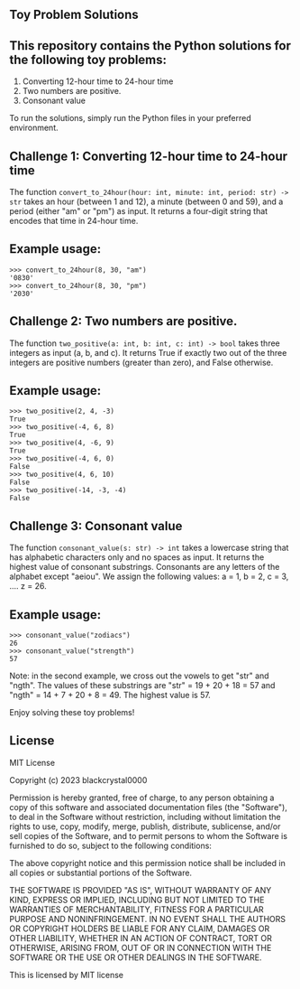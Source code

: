 ## Toy Problem Solutions

## This repository contains the Python solutions for the following toy problems:

1. Converting 12-hour time to 24-hour time
2. Two numbers are positive.
3. Consonant value

To run the solutions, simply run the Python files in your preferred environment.

## Challenge 1: Converting 12-hour time to 24-hour time

The function `convert_to_24hour(hour: int, minute: int, period: str) -> str` takes an hour (between 1 and 12), a minute (between 0 and 59), and a period (either "am" or "pm") as input. It returns a four-digit string that encodes that time in 24-hour time.

## Example usage:

```
>>> convert_to_24hour(8, 30, "am")
'0830'
>>> convert_to_24hour(8, 30, "pm")
'2030'
```

## Challenge 2: Two numbers are positive.

The function `two_positive(a: int, b: int, c: int) -> bool` takes three integers as input (a, b, and c). It returns True if exactly two out of the three integers are positive numbers (greater than zero), and False otherwise.

## Example usage:

```
>>> two_positive(2, 4, -3)
True
>>> two_positive(-4, 6, 8)
True
>>> two_positive(4, -6, 9)
True
>>> two_positive(-4, 6, 0)
False
>>> two_positive(4, 6, 10)
False
>>> two_positive(-14, -3, -4)
False
```

## Challenge 3: Consonant value

The function `consonant_value(s: str) -> int` takes a lowercase string that has alphabetic characters only and no spaces as input. It returns the highest value of consonant substrings. Consonants are any letters of the alphabet except "aeiou". We assign the following values: a = 1, b = 2, c = 3, .... z = 26.

## Example usage:

```
>>> consonant_value("zodiacs")
26
>>> consonant_value("strength")
57
```

Note: in the second example, we cross out the vowels to get "str" and "ngth". The values of these substrings are "str" = 19 + 20 + 18 = 57 and "ngth" = 14 + 7 + 20 + 8 = 49. The highest value is 57.

Enjoy solving these toy problems!

## License
MIT License

Copyright (c) 2023 blackcrystal0000

Permission is hereby granted, free of charge, to any person obtaining a copy
of this software and associated documentation files (the "Software"), to deal
in the Software without restriction, including without limitation the rights
to use, copy, modify, merge, publish, distribute, sublicense, and/or sell
copies of the Software, and to permit persons to whom the Software is
furnished to do so, subject to the following conditions:

The above copyright notice and this permission notice shall be included in all
copies or substantial portions of the Software.

THE SOFTWARE IS PROVIDED "AS IS", WITHOUT WARRANTY OF ANY KIND, EXPRESS OR
IMPLIED, INCLUDING BUT NOT LIMITED TO THE WARRANTIES OF MERCHANTABILITY,
FITNESS FOR A PARTICULAR PURPOSE AND NONINFRINGEMENT. IN NO EVENT SHALL THE
AUTHORS OR COPYRIGHT HOLDERS BE LIABLE FOR ANY CLAIM, DAMAGES OR OTHER
LIABILITY, WHETHER IN AN ACTION OF CONTRACT, TORT OR OTHERWISE, ARISING FROM,
OUT OF OR IN CONNECTION WITH THE SOFTWARE OR THE USE OR OTHER DEALINGS IN THE
SOFTWARE.

This is licensed by MIT license
